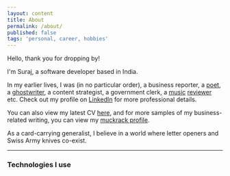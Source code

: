 ```yaml
---
layout: content
title: About
permalink: /about/
published: false
tags: 'personal, career, hobbies'
---
```

Hello, thank you for dropping by!

I'm Suraj, a software developer based in India. 

In my earlier lives, I was (in no particular order), a business reporter, a [poet](surajsharma.blogspot.in), a [ghostwriter](https://amzn.to/2Bsgj1D), a content strategist, a government clerk, a [music](http://thesilentballet.com/reviews/Tape_-_Revelationes.html) [reviewer](http://thesilentballet.com/reviews/Stephan_Mathieu_-_A_Static_Place.html) etc. Check out my profile on [LinkedIn](https://in.linkedin.com/in/surajsharma21) for more professional details. 

You can also view my latest CV [here](http://bit.ly/31oAvMw), and for more samples of my business-related writing, you can view my [muckrack profile](http://www.muckrack.com/surajsharma).

As a card-carrying generalist, I believe in a world where letter openers and Swiss Army knives co-exist.

---

### Technologies I use

<i class="devicon devicon-mongodb-plain-wordmark colored"></i> <i class="devicon devicon-react-original"></i> <i class="devicon devicon-express-original"></i> <i class="devicon devicon-nodejs-plain-wordmark colored"></i> <i class="devicon devicon-html5-plain-wordmark colored"></i> <i class="devicon devicon-javascript-plain colored"></i> <i class="devicon devicon-sass-original colored"></i> <i class="devicon devicon-webpack-plain-wordmark colored"></i> <i class="devicon devicon-python-plain-wordmark colored"></i>
